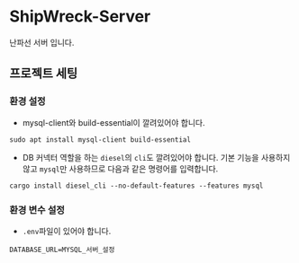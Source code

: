 # ShipWreck-Server

난파선 서버 입니다.

## 프로젝트 세팅

### 환경 설정

- mysql-client와 build-essential이 깔려있어야 합니다.

```
sudo apt install mysql-client build-essential
```

- DB 커넥터 역할을 하는 `diesel`의 `cli`도 깔려있어야 합니다. 기본 기능을 사용하지 않고 `mysql`만 사용하므로 다음과 같은 명령어를 입력합니다.

```
cargo install diesel_cli --no-default-features --features mysql
```

### 환경 변수 설정

- `.env`파일이 있어야 합니다.

```
DATABASE_URL=MYSQL_서버_설정
```
